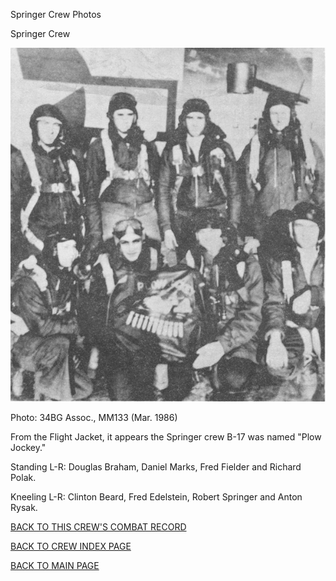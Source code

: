 
Springer Crew Photos






 




Springer Crew  
  

![](Springer.jpg)  

Photo: 34BG Assoc., MM133 (Mar. 1986\)  

From the Flight Jacket, it appears the Springer crew B-17 was named "Plow Jockey."  

Standing L-R: Douglas Braham, Daniel Marks, Fred Fielder and Richard Polak.  

Kneeling L-R: Clinton Beard, Fred Edelstein, Robert Springer and Anton Rysak.  

  

[BACK TO THIS CREW'S COMBAT RECORD](crews/Springer.md)  

[BACK TO CREW INDEX PAGE](000crews.md)  

[BACK TO MAIN PAGE](index.html)


